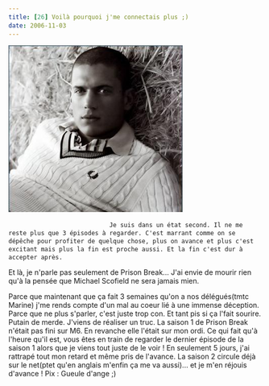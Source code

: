 ```yaml
---
title: [26] Voilà pourquoi j'me connectais plus ;)
date: 2006-11-03
---
```


![une image](./img/620306695.jpg)


                                Je suis dans un état second. Il ne me reste plus que 3 épisodes à regarder. C'est marrant comme on se dépêche pour profiter de quelque chose, plus on avance et plus c'est excitant mais plus la fin est proche aussi. Et la fin c'est dur à accepter après.
 Et là, je n'parle pas seulement de Prison Break... 
J'ai envie de mourir rien qu'à la pensée que Michael Scofield ne sera jamais mien.

Parce que maintenant que ça fait 3 semaines qu'on a nos délégués(tmtc Marine) j'me rends compte d'un mal au coeur lié à une immense déception.
Parce que ne plus s'parler, c'est juste trop con. Et tant pis si ça l'fait sourire.
Putain de merde. J'viens de réaliser un truc. La saison 1 de Prison Break n'était pas fini sur M6. En revanche elle l'était sur mon ordi. Ce qui fait qu'à l'heure qu'il est, vous êtes en train de regarder le dernier épisode de la saison 1 alors que je viens tout juste de le voir ! En seulement 5 jours, j'ai rattrapé tout mon retard et même pris de l'avance. 
La saison 2 circule déjà sur le net(ptet qu'en anglais m'enfin ça me va aussi)... et je m'en réjouis d'avance !
Pix : Gueule d'ange ;)
            

